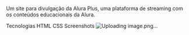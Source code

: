 Um site para divulgação da Alura Plus, uma plataforma de streaming com os conteúdos educacionais da Alura.

Tecnologias
HTML
CSS
Screenshots
![Uploading image.png…]()
